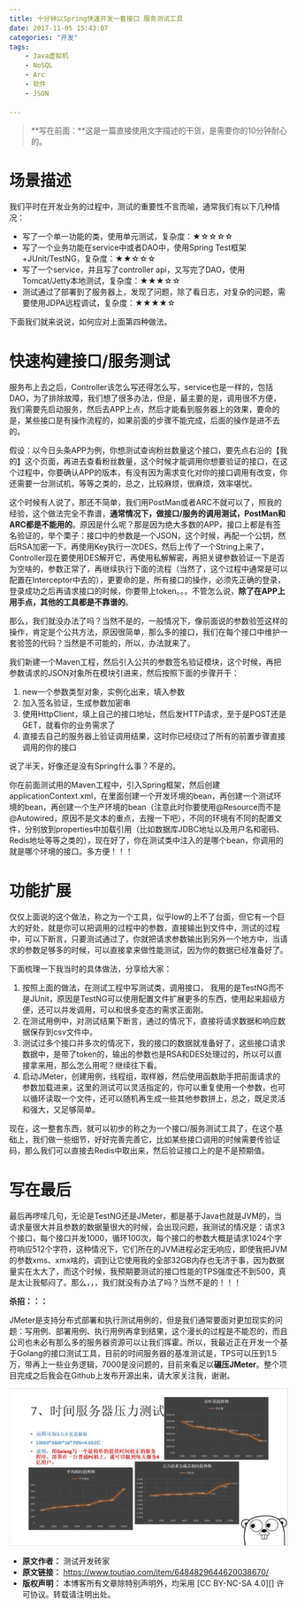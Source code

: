 ```yaml
---
title: 十分钟以Spring快速开发一套接口 服务测试工具
date: 2017-11-05 15:43:07
categories: "开发"
tags:
	- Java虚拟机
	- NoSQL
	- Arc
	- 软件
	- JSON

---
```


> **写在前面：**这是一篇直接使用文字描述的干货，是需要你的10分钟耐心的。

# 场景描述 #

我们平时在开发业务的过程中，测试的重要性不言而喻，通常我们有以下几种情况：  


 *  写了一个单一功能的类，使用单元测试，复杂度：★☆☆☆☆
 *  写了一个业务功能在service中或者DAO中，使用Spring Test框架+JUnit/TestNG，复杂度：★★☆☆☆
 *  写了一个service，并且写了controller api，又写完了DAO，使用Tomcat/Jetty本地测试，复杂度：★★★☆☆
 *  测试通过了部署到了服务器上，发现了问题，除了看日志，对复杂的问题，需要使用JDPA远程调试，复杂度：★★★★☆

下面我们就来说说，如何应对上面第四种做法。  


# 快速构建接口/服务测试 #

服务布上去之后，Controller该怎么写还得怎么写，service也是一样的，包括DAO，为了排除故障，我们想了很多办法，但是，最主要的是，调用很不方便，我们需要先启动服务，然后去APP上点，然后才能看到服务器上的效果，要命的是，某些接口是有操作流程的，如果前面的步骤不能完成，后面的操作是进不去的。

假设：以今日头条APP为例，你想测试查询粉丝数量这个接口，要先点右沿的【我的】这个页面，再进去查看粉丝数量，这个时候才能调用你想要验证的接口，在这个过程中，你要确认APP的版本，有没有因为需求变化对你的接口调用有改变，你还需要一台测试机，等等之类的，总之，比较麻烦，很麻烦，效率堪忧。

这个时候有人说了，那还不简单，我们用PostMan或者ARC不就可以了，照我的经验，这个做法完全不靠谱，**通常情况下，做接口/服务的调用测试，PostMan和ARC都是不能用的**。原因是什么呢？那是因为绝大多数的APP，接口上都是有签名验证的，举个栗子：接口中的参数是一个JSON，这个时候，再配一个公钥，然后RSA加密一下，再使用Key执行一次DES，然后上传了一个String上来了，Controller现在要使用DES解开它，再使用私解解密，再把关键参数验证一下是否为空啥的，参数正常了，再继续执行下面的流程（当然了，这个过程中通常是可以配置在Interceptor中去的），更要命的是，所有接口的操作，必须先正确的登录，登录成功之后再请求接口的时候，你要带上token。。。不管怎么说，**除了在APP上用手点，其他的工具都是不靠谱的**。

那么，我们就没办法了吗？当然不是的，一般情况下，像前面说的参数验签这样的操作，肯定是个公共方法，原因很简单，那么多的接口，我们在每个接口中维护一套验签的代码？当然是不可能的，所以，办法就来了。

我们新建一个Maven工程，然后引入公共的参数签名验证模块，这个时候，再把参数请求的JSON对象所在模块引进来，然后按照下面的步骤开干：

1.  new一个参数类型对象，实例化出来，填入参数
2.  加入签名验证，生成参数加密串
3.  使用HttpClient，填上自己的接口地址，然后发HTTP请求，至于是POST还是GET，就看你的业务需求了
4.  直接去自己的服务器上验证调用结果，这时你已经绕过了所有的前置步骤直接调用的你的接口  
    

说了半天，好像还是没有Spring什么事？不是的。

你在前面测试用的Maven工程中，引入Spring框架，然后创建applicationContext.xml，在里面创建一个开发环境的bean，再创建一个测试环境的bean，再创建一个生产环境的bean（注意此时你要使用@Resource而不是@Autowired，原因不是文本的重点，去搜一下吧），不同的环境有不同的配置文件，分别放到properties中加载引用（比如数据库JDBC地址以及用户名和密码、Redis地址等等之类的），现在好了，你在测试类中注入的是哪个bean，你调用的就是哪个环境的接口。多方便！！！

# 功能扩展 #

仅仅上面说的这个做法，称之为一个工具，似乎low的上不了台面，但它有一个巨大的好处，就是你可以把调用的过程中的参数，直接输出到文件中，测试的过程中，可以下断言，只要测试通过了，你就把请求参数输出到另外一个地方中，当请求的参数足够多的时候，可以直接拿来做性能测试，因为你的数据已经准备好了。

下面梳理一下我当时的具体做法，分享给大家：

1.  按照上面的做法，在测试工程中写测试类，调用接口， 我用的是TestNG而不是JUnit，原因是TestNG可以使用配置文件扩展更多的东西，使用起来超级方便，还可以并发调用，可以和很多变态的需求正面刚。
2.  在测试用例中，对测试结果下断言，通过的情况下，直接将请求数据和响应数据保存到csv文件中。
3.  测试过多个接口并多次的情况下，我的接口的数据就准备好了，这些接口请求数据中，是带了token的，输出的参数也是RSA和DES处理过的，所以可以直接拿来用，那么怎么用呢？继续往下看。
4.  启动JMeter，创建用例，线程组，取样器，然后使用函数助手把前面请求的参数加载进来，这里的测试可以灵活指定的，你可以重复使用一个参数，也可以循环读取一个文件，还可以随机再生成一些其他参数拼上，总之，既足灵活和强大，又足够简单。

现在，这一整套东西，就可以初步的称之为一个接口/服务测试工具了，在这个基础上，我们做一些细节，好好完善完善它，比如某些接口调用的时候需要传验证码，那么我们可以直接去Redis中取出来，然后验证接口上的是不是预期值。  


# 写在最后 #

最后再啰嗦几句，无论是TestNG还是JMeter，都是基于Java也就是JVM的，当请求量很大并且参数的数据量很大的时候，会出现问题，我测试的情况是：请求3个接口，每个接口并发1000，循环100次，每个接口的参数大概是请求1024个字符响应512个字符，这种情况下，它们所在的JVM进程必定无响应，即使我把JVM的参数xms、xmx啥的，调到让它使用我的全部32GB内存也无济于事，因为数据量实在太大了，而这个时候，我预期要测试的接口性能的TPS强度还不到500，真是太让我郁闷了。那么，，，我们就没有办法了吗？当然不是的！！！

**杀招：：：**

JMeter是支持分布式部署和执行测试用例的，但是我们通常要面对更加现实的问题：写用例、部署用例、执行用例再拿到结果，这个漫长的过程是不能忍的，而且公司也未必有那么多的服务器资源可以让我们挥霍。所以，我最近正在开发一个基于Golang的接口测试工具，目前的时间服务器的基准测试是，TPS可以压到1.5万，带再上一些业务逻辑，7000是没问题的，目前来看足以**碾压JMeter**。整个项目完成之后我会在Github上发布开源出来，请大家关注我，谢谢。

![十分钟以Spring快速开发一套接口/服务测试工具][Spring]


[Spring]: static/resources/crawler/QIEE-AFB3-MER3.jpg
 *  **原文作者：** 测试开发砖家
 *  **原文链接：** https://www.toutiao.com/item/6484829644620038670/
 *  **版权声明：** 本博客所有文章除特别声明外，均采用 [CC BY-NC-SA 4.0][] 许可协议。转载请注明出处。
